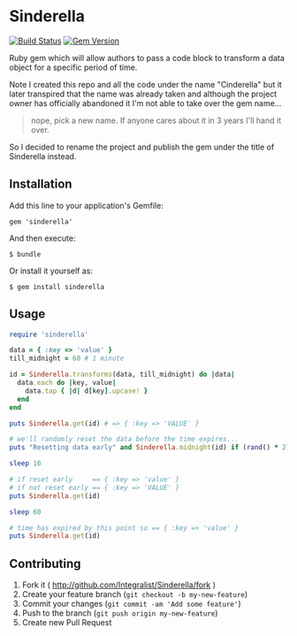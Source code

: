 # Sinderella

[![Build Status](https://travis-ci.org/Integralist/Sinderella.png?branch=master)](https://travis-ci.org/Integralist/Sinderella) [![Gem Version](https://badge.fury.io/rb/sinderella.png)](http://badge.fury.io/rb/sinderella)

Ruby gem which will allow authors to pass a code block to transform a data object for a specific period of time.

Note I created this repo and all the code under the name "Cinderella" but it later transpired that the name was already taken and although the project owner has officially abandoned it I'm not able to take over the gem name...

> nope, pick a new name. If anyone cares about it in 3 years I'll hand it over.

So I decided to rename the project and publish the gem under the title of Sinderella instead.

## Installation

Add this line to your application's Gemfile:

    gem 'sinderella'

And then execute:

    $ bundle

Or install it yourself as:

    $ gem install sinderella

## Usage

```ruby
require 'sinderella'

data = { :key => 'value' }
till_midnight = 60 # 1 minute

id = Sinderella.transforms(data, till_midnight) do |data|
  data.each do |key, value|
    data.tap { |d| d[key].upcase! }
  end
end

puts Sinderella.get(id) # => { :key => 'VALUE' }

# we'll randomly reset the data before the time expires...
puts "Resetting data early" and Sinderella.midnight(id) if (rand() * 2).to_i == 1

sleep 10

# if reset early     == { :key => 'value' }
# if not reset early == { :key => 'VALUE' }
puts Sinderella.get(id)

sleep 60

# time has expired by this point so == { :key => 'value' }
puts Sinderella.get(id)
```

## Contributing

1. Fork it ( http://github.com/Integralist/Sinderella/fork )
2. Create your feature branch (`git checkout -b my-new-feature`)
3. Commit your changes (`git commit -am 'Add some feature'`)
4. Push to the branch (`git push origin my-new-feature`)
5. Create new Pull Request
